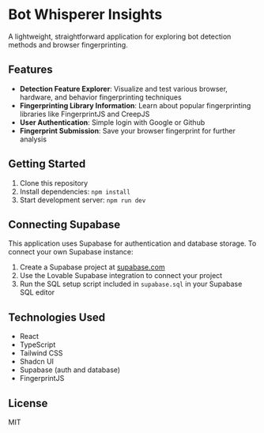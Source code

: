 
# Bot Whisperer Insights

A lightweight, straightforward application for exploring bot detection methods and browser fingerprinting.

## Features

- **Detection Feature Explorer**: Visualize and test various browser, hardware, and behavior fingerprinting techniques
- **Fingerprinting Library Information**: Learn about popular fingerprinting libraries like FingerprintJS and CreepJS
- **User Authentication**: Simple login with Google or Github
- **Fingerprint Submission**: Save your browser fingerprint for further analysis

## Getting Started

1. Clone this repository
2. Install dependencies: `npm install`
3. Start development server: `npm run dev`

## Connecting Supabase

This application uses Supabase for authentication and database storage. To connect your own Supabase instance:

1. Create a Supabase project at [supabase.com](https://supabase.com)
2. Use the Lovable Supabase integration to connect your project
3. Run the SQL setup script included in `supabase.sql` in your Supabase SQL editor

## Technologies Used

- React
- TypeScript
- Tailwind CSS
- Shadcn UI
- Supabase (auth and database)
- FingerprintJS

## License

MIT
